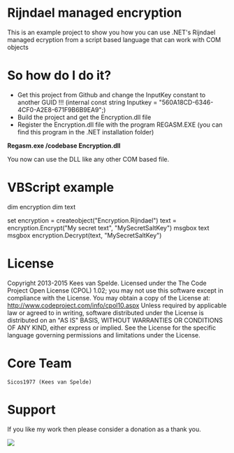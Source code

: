 Rijndael managed encryption
=================

This is an example project to show you how you can use .NET's Rijndael managed ecryption from a script based language that can work with COM objects

So how do I do it?
====================

- Get this project from Github and change the InputKey constant to another GUID !!!
  (internal const string Inputkey = "560A18CD-6346-4CF0-A2E8-671F9B6B9EA9";)
- Build the project and get the Encryption.dll file
- Register the Encryption.dll file with the program REGASM.EXE (you can find this program in the .NET installation folder)

<b>Regasm.exe /codebase Encryption.dll</b>

You now can use the DLL like any other COM based file.

VBScript example
====================
dim encryption
dim text

set encryption = createobject("Encryption.Rijndael")
text = encryption.Encrypt("My secret text", "MySecretSaltKey")
msgbox text
msgbox encryption.Decrypt(text, "MySecretSaltKey")
 
License
=======

Copyright 2013-2015 Kees van Spelde.
Licensed under the The Code Project Open License (CPOL) 1.02; you may not use this software except in compliance with the License. You may obtain a copy of the License at:
http://www.codeproject.com/info/cpol10.aspx
Unless required by applicable law or agreed to in writing, software distributed under the License is distributed on an "AS IS" BASIS, WITHOUT WARRANTIES OR CONDITIONS OF ANY KIND, either express or implied. See the License for the specific language governing permissions and limitations under the License.

Core Team
=========
    Sicos1977 (Kees van Spelde)

Support
=======
If you like my work then please consider a donation as a thank you.

<a href="https://www.paypal.com/cgi-bin/webscr?cmd=_s-xclick&hosted_button_id=NS92EXB2RDPYA" target="_blank"><img src="https://www.paypalobjects.com/en_US/i/btn/btn_donate_LG.gif" /></a>
